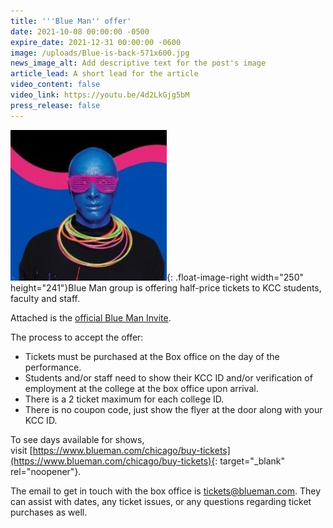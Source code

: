 ```yaml
---
title: '''Blue Man'' offer'
date: 2021-10-08 00:00:00 -0500
expire_date: 2021-12-31 00:00:00 -0600
image: /uploads/Blue-is-back-571x600.jpg
news_image_alt: Add descriptive text for the post's image
article_lead: A short lead for the article
video_content: false
video_link: https://youtu.be/4d2LkGjg5bM
press_release: false
---
```

![](/uploads/2021/blueman-image250x241.jpg){: .float-image-right width="250" height="241"}Blue Man group is offering half-price tickets to KCC students, faculty and staff.&nbsp;

Attached is the [official Blue Man Invite](/Blueman-half-off-flier.pdf).

The process to accept the offer:

* Tickets must be purchased at the Box office on the day of the performance.
* Students and/or staff need to show their KCC ID and/or verification of employment at the college at the box office upon arrival. &nbsp;
* There is a 2 ticket maximum for each college ID.
* There is no coupon code, just show the flyer at the door along with your KCC ID.

To see days available for shows, visit&nbsp;[https://www.blueman.com/chicago/buy-tickets](https://www.blueman.com/chicago/buy-tickets){: target="_blank" rel="noopener"}.&nbsp;

The email to get in touch with the box office is [tickets@blueman.com](mailto:tickets@blueman.com). They can assist with dates, any ticket issues, or any questions regarding ticket purchases as well.

&nbsp;
